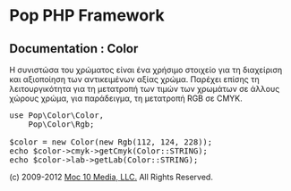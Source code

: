 Pop PHP Framework
=================

Documentation : Color
---------------------

Η συνιστώσα του χρώματος είναι ένα χρήσιμο στοιχείο για τη διαχείριση και αξιοποίηση των αντικειμένων αξίας χρώμα. Παρέχει επίσης τη λειτουργικότητα για τη μετατροπή των τιμών των χρωμάτων σε άλλους χώρους χρώμα, για παράδειγμα, τη μετατροπή RGB σε CMYK.

<pre>
use Pop\Color\Color,
    Pop\Color\Rgb;

$color = new Color(new Rgb(112, 124, 228));
echo $color->cmyk->getCmyk(Color::STRING);
echo $color->lab->getLab(Color::STRING);
</pre>

(c) 2009-2012 [Moc 10 Media, LLC.](http://www.moc10media.com) All Rights Reserved.
